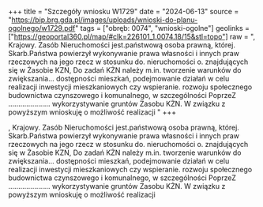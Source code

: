 +++
title = "Szczegóły wniosku W1729"
date = "2024-06-13"
source = "https://bip.brg.gda.pl/images/uploads/wnioski-do-planu-ogolnego/w1729.pdf"
tags = ["obręb: 0074", "wnioski-ogolne"]
geolinks = ["https://geoportal360.pl/map/#clk=226101_1.0074.18/15&stl=topo"]
raw = ", Krajowy. Zasób Nieruchomości jest.państwową osoba prawną, której. Skarb.Państwa powierzył wykonywanie prawa własności i innych praw rzeczowych na jego rzecz w stosunku do. nieruchomości o. znajdujących się w Żasobie KZN, Do zadań KŻN należy m.in. tworzenie warunków do zwiększania... dostępności mieszkań, podejmowanie działań w celu realizacji inwestycji mieszkaniowych czy wspieranie. rozwoju społecznego budownictwa czynszowego i komunalnego, w szczególności PoprzeZ ..................... wykorzystywanie gruntów Zasobu KŻN. W związku z powyższym wnioskuję o możliwość realizacji "
+++

, Krajowy. Zasób Nieruchomości jest.państwową osoba prawną, której. Skarb.Państwa powierzył
wykonywanie prawa własności i innych praw rzeczowych na jego rzecz w stosunku do. nieruchomości o.
znajdujących się w Żasobie KZN, Do zadań KŻN należy m.in. tworzenie warunków do zwiększania...
dostępności mieszkań, podejmowanie działań w celu realizacji inwestycji mieszkaniowych czy wspieranie.
rozwoju społecznego budownictwa czynszowego i komunalnego, w szczególności PoprzeZ .....................
wykorzystywanie gruntów Zasobu KŻN. W związku z powyższym wnioskuję o możliwość realizacji



